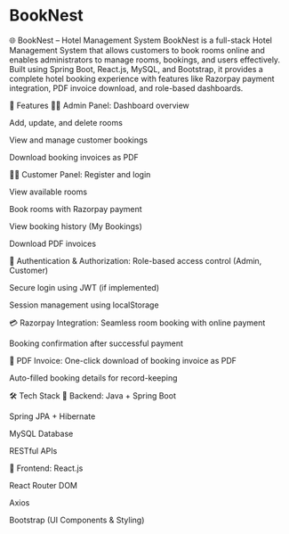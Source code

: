 # BookNest
🌐 BookNest – Hotel Management System
BookNest is a full-stack Hotel Management System that allows customers to book rooms online and enables administrators to manage rooms, bookings, and users effectively. Built using Spring Boot, React.js, MySQL, and Bootstrap, it provides a complete hotel booking experience with features like Razorpay payment integration, PDF invoice download, and role-based dashboards.

🚀 Features
🧑‍💼 Admin Panel:
Dashboard overview

Add, update, and delete rooms

View and manage customer bookings

Download booking invoices as PDF

🧑‍💻 Customer Panel:
Register and login

View available rooms

Book rooms with Razorpay payment

View booking history (My Bookings)

Download PDF invoices

🔐 Authentication & Authorization:
Role-based access control (Admin, Customer)

Secure login using JWT (if implemented)

Session management using localStorage

💳 Razorpay Integration:
Seamless room booking with online payment

Booking confirmation after successful payment

🧾 PDF Invoice:
One-click download of booking invoice as PDF

Auto-filled booking details for record-keeping

🛠️ Tech Stack
🔹 Backend:
Java + Spring Boot

Spring JPA + Hibernate

MySQL Database

RESTful APIs

🔹 Frontend:
React.js

React Router DOM

Axios

Bootstrap (UI Components & Styling)

